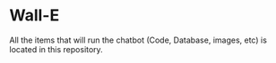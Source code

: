 # Wall-E
All the items that will run the chatbot (Code, Database, images, etc) is located in this repository.
